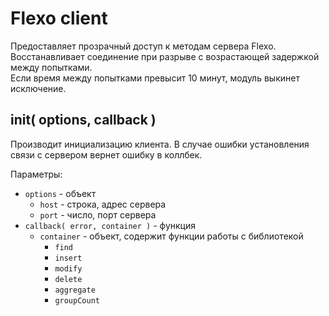 Flexo client
=====

Предоставляет прозрачный доступ к методам сервера Flexo.  
Восстанавливает соединение при разрыве с возрастающей задержкой между попытками.  
Если время между попытками превысит 10 минут, модуль выкинет исключение.



## init( options, callback )
Производит инициализацию клиента.
В случае ошибки установления связи с сервером вернет ошибку в коллбек.

Параметры:
* `options` - объект
    * `host` - строка, адрес сервера
    * `port` - число, порт сервера
* `callback( error, container )` - функция
	* `container` - объект, содержит функции работы с библиотекой
	    * `find`
	    * `insert`
	    * `modify`
	    * `delete`
	    * `aggregate`
	    * `groupCount`
